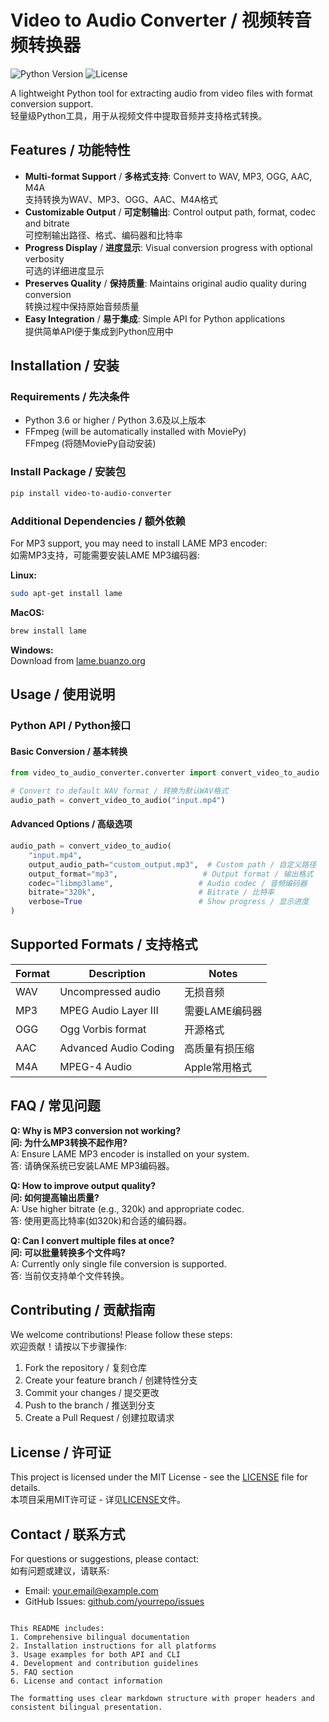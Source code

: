 
# Video to Audio Converter / 视频转音频转换器

![Python Version](https://img.shields.io/badge/python-3.6%2B-blue)
![License](https://img.shields.io/badge/license-MIT-green)

A lightweight Python tool for extracting audio from video files with format conversion support.  
轻量级Python工具，用于从视频文件中提取音频并支持格式转换。

## Features / 功能特性

- **Multi-format Support** / **多格式支持**: Convert to WAV, MP3, OGG, AAC, M4A  
  支持转换为WAV、MP3、OGG、AAC、M4A格式
- **Customizable Output** / **可定制输出**: Control output path, format, codec and bitrate  
  可控制输出路径、格式、编码器和比特率
- **Progress Display** / **进度显示**: Visual conversion progress with optional verbosity  
  可选的详细进度显示
- **Preserves Quality** / **保持质量**: Maintains original audio quality during conversion  
  转换过程中保持原始音频质量
- **Easy Integration** / **易于集成**: Simple API for Python applications  
  提供简单API便于集成到Python应用中

## Installation / 安装

### Requirements / 先决条件
- Python 3.6 or higher / Python 3.6及以上版本
- FFmpeg (will be automatically installed with MoviePy)  
  FFmpeg (将随MoviePy自动安装)

### Install Package / 安装包

```bash
pip install video-to-audio-converter
```

### Additional Dependencies / 额外依赖
For MP3 support, you may need to install LAME MP3 encoder:  
如需MP3支持，可能需要安装LAME MP3编码器:

**Linux:**
```bash
sudo apt-get install lame
```

**MacOS:**
```bash
brew install lame
```

**Windows:**  
Download from [lame.buanzo.org](https://lame.buanzo.org/)

## Usage / 使用说明

### Python API / Python接口

#### Basic Conversion / 基本转换
```python
from video_to_audio_converter.converter import convert_video_to_audio

# Convert to default WAV format / 转换为默认WAV格式
audio_path = convert_video_to_audio("input.mp4")
```

#### Advanced Options / 高级选项
```python
audio_path = convert_video_to_audio(
    "input.mp4",
    output_audio_path="custom_output.mp3",  # Custom path / 自定义路径
    output_format="mp3",                   # Output format / 输出格式
    codec="libmp3lame",                   # Audio codec / 音频编码器
    bitrate="320k",                       # Bitrate / 比特率
    verbose=True                          # Show progress / 显示进度
)
```


## Supported Formats / 支持格式

| Format | Description | Notes |
|--------|-------------|-------|
| WAV | Uncompressed audio | 无损音频 |
| MP3 | MPEG Audio Layer III | 需要LAME编码器 |
| OGG | Ogg Vorbis format | 开源格式 |
| AAC | Advanced Audio Coding | 高质量有损压缩 |
| M4A | MPEG-4 Audio | Apple常用格式 |



## FAQ / 常见问题

**Q: Why is MP3 conversion not working?**  
**问: 为什么MP3转换不起作用?**  
A: Ensure LAME MP3 encoder is installed on your system.  
答: 请确保系统已安装LAME MP3编码器。

**Q: How to improve output quality?**  
**问: 如何提高输出质量?**  
A: Use higher bitrate (e.g., 320k) and appropriate codec.  
答: 使用更高比特率(如320k)和合适的编码器。

**Q: Can I convert multiple files at once?**  
**问: 可以批量转换多个文件吗?**  
A: Currently only single file conversion is supported.  
答: 当前仅支持单个文件转换。

## Contributing / 贡献指南

We welcome contributions! Please follow these steps:  
欢迎贡献！请按以下步骤操作:

1. Fork the repository / 复刻仓库
2. Create your feature branch / 创建特性分支
3. Commit your changes / 提交更改
4. Push to the branch / 推送到分支
5. Create a Pull Request / 创建拉取请求

## License / 许可证

This project is licensed under the MIT License - see the [LICENSE](LICENSE) file for details.  
本项目采用MIT许可证 - 详见[LICENSE](LICENSE)文件。

## Contact / 联系方式

For questions or suggestions, please contact:  
如有问题或建议，请联系:

- Email: your.email@example.com
- GitHub Issues: [github.com/yourrepo/issues](https://github.com/yourrepo/issues)
```

This README includes:
1. Comprehensive bilingual documentation
2. Installation instructions for all platforms
3. Usage examples for both API and CLI
4. Development and contribution guidelines
5. FAQ section
6. License and contact information

The formatting uses clear markdown structure with proper headers and consistent bilingual presentation.